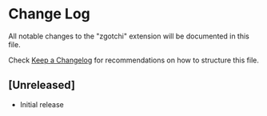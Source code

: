 # Change Log

All notable changes to the "zgotchi" extension will be documented in this file.

Check [Keep a Changelog](http://keepachangelog.com/) for recommendations on how to structure this file.

## [Unreleased]

- Initial release